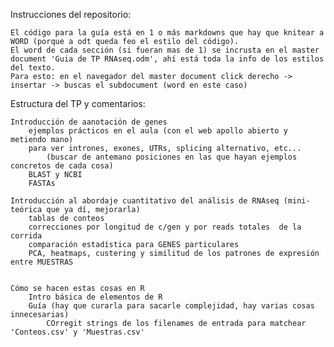 Instrucciones del repositorio:

	El código para la guía está en 1 o más markdowns que hay que knitear a WORD (porque a odt queda feo el estilo del código).
	El word de cada sección (si fueran mas de 1) se incrusta en el master document 'Guia de TP RNAseq.odm', ahí está toda la info de los estilos del texto.
	Para esto: en el navegador del master document click derecho -> insertar -> buscas el subdocument (word en este caso)


Estructura del TP y comentarios:

	Introducción de aanotación de genes
		ejemplos prácticos en el aula (con el web apollo abierto y metiendo mano)
		para ver intrones, exones, UTRs, splicing alternativo, etc...
			(buscar de antemano posiciones en las que hayan ejemplos concretos de cada cosa)
		BLAST y NCBI
		FASTAs
			
	Introducción al abordaje cuantitativo del análisis de RNAseq (mini-teórica que ya dí, mejorarla)
		tablas de conteos
		correcciones por longitud de c/gen y por reads totales  de la corrida
		comparación estadística para GENES particulares
		PCA, heatmaps, custering y similitud de los patrones de expresión entre MUESTRAS
		
		
	Cómo se hacen estas cosas en R
		Intro básica de elementos de R
		Guía (hay que curarla para sacarle complejidad, hay varias cosas innecesarias)
			COrregit strings de los filenames de entrada para matchear 'Conteos.csv' y 'Muestras.csv'
		